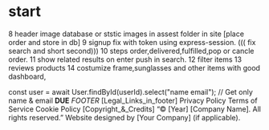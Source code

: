 # start
8 header image database or ststic images in assest folder in site [place order and store in db]
9 signup fix with token using express-session.    (((  fix search and short second)))
10 steps order,delivered,fulfilled,pop or cancle order.
11 show related results on enter push in search.
12 filter items
13 reviews products
14 costumize frame,sunglasses and other items with good dashboard,

const user = await User.findById(userId).select("name email"); // Get only name & email
**DUE**
*FOOTER*
[Legal_Links_in_footer]
Privacy Policy
Terms of Service
Cookie Policy
[Copyright_&_Credits]
“© [Year] [Company Name]. All rights reserved.”
Website designed by [Your Company] (if applicable).